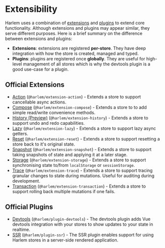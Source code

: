 # Extensibility

Harlem uses a combination of [extensions](/extensibility/extensions/introduction.html) and [plugins](/extensibility/plugins/introduction.html) to extend core functionality. Although extensions and plugins may appear similar, they serve different purposes. Here is a brief summary on the difference between extensions and plugins:

- **Extensions**: extensions are registered **per-store**. They have deep integration with how the store is created, managed and typed.
- **Plugins**: plugins are registered once **globally**. They are useful for high-level management of all stores which is why the devtools plugin is a good use-case for a plugin.

## Official Extensions

- [Action](/extensibility/extensions/action.html) (`@harlem/extension-action`) - Extends a store to support cancellable async actions.
- [Compose](/extensibility/extensions/compose.html) (`@harlem/extension-compose`) - Extends a store to to add simple read/write convenience methods.
- [History (Preview)](/extensibility/extensions/history.html) (`@harlem/extension-history`) - Extends a store to support undo and redo capabilities.
- [Lazy](/extensibility/extensions/lazy.html) (`@harlem/extension-lazy`) - Extends a store to support lazy async getters.
- [Reset](/extensibility/extensions/reset.html) (`@harlem/extension-reset`) - Extends a store to support resetting a store back to it's original state.
- [Snapshot](/extensibility/extensions/snapshot.html) (`@harlem/extension-snapshot`) - Extends a store to support taking snapshots of state and applying it at a later stage.
- [Storage](/extensibility/extensions/storage.html) (`@harlem/extension-storage`) - Extends a store to support synchronising state to/from `localStorage` or `sessionStorage`.
- [Trace](/extensibility/extensions/trace.html) (`@harlem/extension-trace`) - Extends a store to support tracing granular changes to state during mutations. Useful for auditing during development.
- [Transaction](/extensibility/extensions/transaction.html) (`@harlem/extension-transaction`) - Extends a store to support rolling back multiple mutations if one fails.

## Official Plugins

- [Devtools](/extensibility/plugins/devtools.html) (`@harlem/plugin-devtools`) - The devtools plugin adds Vue devtools integration with your stores to show updates to your state in realtime.
- [SSR](/extensibility/plugins/server-side-rendering.html) (`@harlem/plugin-ssr`) - The SSR plugin enables support for using Harlem stores in a server-side rendered application.
